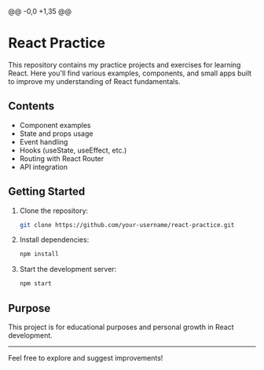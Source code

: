 @@ -0,0 +1,35 @@
# React Practice

This repository contains my practice projects and exercises for learning React. Here you'll find various examples, components, and small apps built to improve my understanding of React fundamentals.

## Contents

- Component examples
- State and props usage
- Event handling
- Hooks (useState, useEffect, etc.)
- Routing with React Router
- API integration

## Getting Started

1. Clone the repository:
    ```bash
    git clone https://github.com/your-username/react-practice.git
    ```
2. Install dependencies:
    ```bash
    npm install
    ```
3. Start the development server:
    ```bash
    npm start
    ```

## Purpose

This project is for educational purposes and personal growth in React development.

---

Feel free to explore and suggest improvements!

